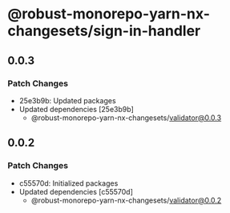 # @robust-monorepo-yarn-nx-changesets/sign-in-handler

## 0.0.3

### Patch Changes

- 25e3b9b: Updated packages
- Updated dependencies [25e3b9b]
  - @robust-monorepo-yarn-nx-changesets/validator@0.0.3

## 0.0.2

### Patch Changes

- c55570d: Initialized packages
- Updated dependencies [c55570d]
  - @robust-monorepo-yarn-nx-changesets/validator@0.0.2
